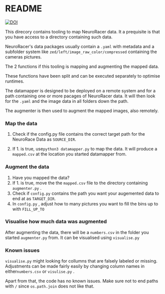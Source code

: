 
# README

[![DOI](https://zenodo.org/badge/240088009.svg)](https://zenodo.org/badge/latestdoi/240088009)

This direcory contains tooling to map NeuroRacer data. It a prequisite is that you have access to a directory containing such data. 

NeuroRacer's data packages usually contain a `.yaml` with metadata and a subfolder system like `zed/left/image_raw_color/compressed` containing the cameras pictures. 

The 2 functions if this tooling is mapping and augmenting the mapped data.

These functions have been split and can be executed separately to optimise runtimes.

The datamapper is designed to be deployed on a remote system and for a path containing one or more pacages of NeuroRacer data. It will then look for the `.yaml` and the image data in all folders down the path.

The augmenter is then used to augment the mapped images, also remotely.





###  Map the data

1. Check if the config.py file contains the correct target path for the NeuroRace Data as `SOURCE_DIR`.

2. If 1. is true, use`python3 datamapper.py` to map the data. It will produce a `mapped.csv` at the location you started datamapper from.

   

### Augment the data

1. Have you mapped the data?
2. If 1. is true, move the the `mapped.csv` file to the directory containing `augmenter.py` . 
3. Check if `config.py` contains the path you want your augemented data to end at as `TARGET_DIR`.
4. In `config.py` , adjust how to many pictures you want to fill the bins up to with `FILL_UP_TO`



###  Visualise how much data was augmented

After augmenting the data, there will be a `numbers.csv` in the folder you started `augmenter.py` from. It can be visualised using `visualise.py`



### Known issues

`visualise.py` might looking for collumns that are falsely labeled or missing. Adjustments can be made fairly easily by changing column names in either`numbers.csv`  or `visulise.py` .

Apart from that, the code has no known issues. Make sure not to end paths with `/` since `os.path.join` does not like that. 
